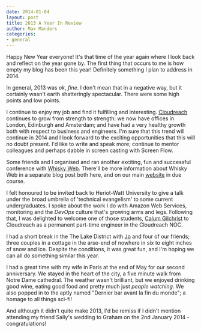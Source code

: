 ```yaml
--- 
date: 2014-01-04
layout: post
title: 2013 A Year In Review
author: Max Manders
categories:
- general
---
```

Happy New Year everyone! It's that time of the year again where I look back and reflect on
the year gone by.  The first thing that occurs to me is how empty my blog has been this
year!  Definitely something I plan to address in 2014.<!--more-->

In general, 2013 was *ok*, *fine*.  I don't mean that in a negative way, but it certainly
wasn't earth shatteringly spectacular.  There were some high points and low points.

I continue to enjoy my job and find it fulfilling and interesting.
[Cloudreach](http://www.cloudreach.co.uk) continues to grow from strength to strength: we
now have offices in London, Edinburgh and Amsterdam; and have had a very healthy growth
both with respect to business and engineers.  I'm sure that this trend will continue in
2014 and I look forward to the exciting opportunities that this will no doubt present.
I'd like to write and speak more; continue to mentor colleagues and perhaps dabble in
screen casting with Screen Flow.

Some friends and I organised and ran another exciting, fun and successful conference with
[Whisky Web](http://www.whiskyweb.co.uk).  There'll be more information about Whisky Web
in a separate blog post both here, and on our main [website](http://www.whiskyweb.co.uk)
in due course.

I felt honoured to be invited back to Heriot-Watt University to give a talk under the
broad umbrella of 'technical evangelism' to some current undergraduates.  I spoke about
the work I do with Amazon Web Services, monitoring and the *DevOps* culture that's growing
arms and legs.  Following that, I was delighted to welcome one of those students, [Calum
Gilchrist](https://twitter.com/homelinen) to Cloudreach as a permanent part-time engineer
in the Cloudreach NOC.

I had a short break in the The Lake District with [Jo](https://twitter.com/mrsjmanders)
and four of our friends; three couples in a cottage in the arse-end of nowhere in six to
eight inches of snow and ice.  Despite the conditions, it was great fun, and I'm hoping we
can all do something similar this year.

I had a great time with my wife in Paris at the end of May for our second anniversary.  We
stayed in the heart of the city, a five minute walk from Notre Dame cathedral.  The
weather wasn't brilliant, but we enjoyed drinking good wine, eating good food and pretty
much just *people watching*.  We also popped in to the aptly named "Dernier bar avant la
fin du monde"; a homage to all things sci-fi!

And although it didn't quite make 2013, I'd be remiss if I didn't mention attending my
friend Sally's wedding to Graham on the 2nd January 2014 - congratulations!

